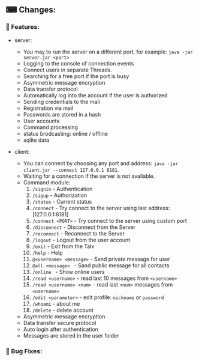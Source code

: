 ## &#9000; Changes:

### &#128296; Features:

- server:
  - You may to run the server on a different port, for example: `java -jar server.jar <port>`
  - Logging to the console of connection events
  - Connect users in separate Threads.
  - Searching for a free port if the port is busy
  - Asymmetric message encryption
  - Data transfer protocol
  - Automatically log into the account if the user is authorized
  - Sending credentials to the mail
  - Registration via mail
  - Passwords are stored in a hash
  - User accounts
  - Command processing
  - status brodcasting: online / offline
  - sqlite data

- client:
  - You can connect by choosing any port and address: `java -jar client.jar --connect 127.0.0.1 8181`.
  - Waiting for a connection if the server is not available.
  - Command module:
     1. `/signin`                 - Authentication
     2. `/sigup`                  - Authorization
     3. `/status`                 - Сurrent status
     4. `/connect`                - Try connect to the server using last address: [127.0.0.1:8181] 
     5. `/connect <PORT>`         - Try connect to the server using custom port
     6. `/disconnect`             - Disconnect from the Server
     7. `/reconnect`              - Reconnect to the Server
     8. `/logout`                 - Logout from the user account
     9. `/exit`                   - Exit from the Talx
    10. `/help`                   - Help
    11. `@<username> <message>`   - Send private message for user
    12. `@all <message> `         - Sand public message for all contacts
    13. `/online `                - Show online users
    14. `/read <username>`        - read last 10 messages from `<username>`
    15. `/read <username> <num>`  - read last `<num>` messages from `<username>`
    16. `/edit <parameter>`       - edit profile: `nickname` or `password`
    17. `/whoami`                 - about me
    17. `/delete`                 - delete account
  - Asymmetric message encryption
  - Data transfer secure protocol
  - Auto login after authentication
  - Messages are stored in the user folder
  

### &#128295; Bug Fixes: